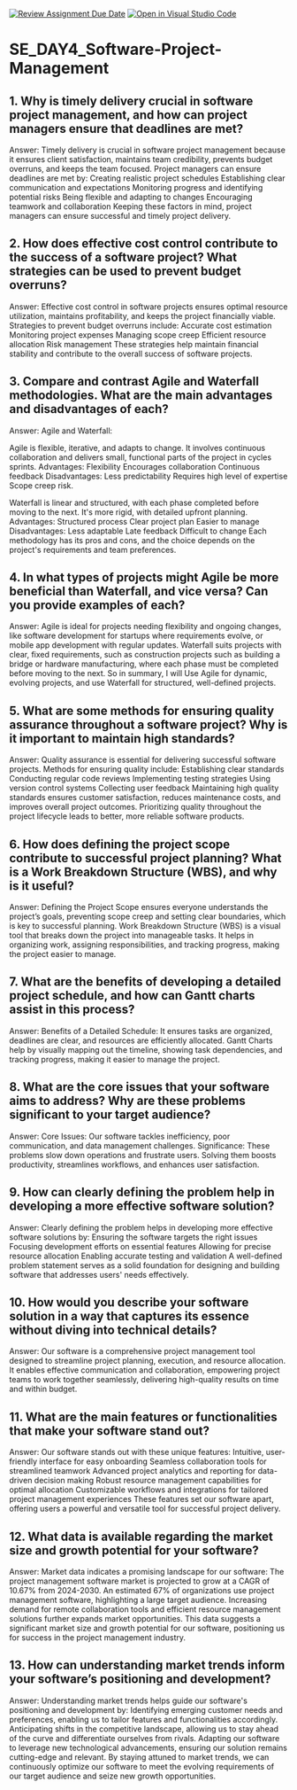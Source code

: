 [![Review Assignment Due Date](https://classroom.github.com/assets/deadline-readme-button-22041afd0340ce965d47ae6ef1cefeee28c7c493a6346c4f15d667ab976d596c.svg)](https://classroom.github.com/a/9pw6JKcu)
[![Open in Visual Studio Code](https://classroom.github.com/assets/open-in-vscode-2e0aaae1b6195c2367325f4f02e2d04e9abb55f0b24a779b69b11b9e10269abc.svg)](https://classroom.github.com/online_ide?assignment_repo_id=15675347&assignment_repo_type=AssignmentRepo)
# SE_DAY4_Software-Project-Management


## 1. Why is timely delivery crucial in software project management, and how can project managers ensure that deadlines are met?
Answer:
Timely delivery is crucial in software project management because it ensures client satisfaction, maintains team credibility, prevents budget overruns, and keeps the team focused.
Project managers can ensure deadlines are met by:
Creating realistic project schedules
Establishing clear communication and expectations
Monitoring progress and identifying potential risks
Being flexible and adapting to changes
Encouraging teamwork and collaboration
Keeping these factors in mind, project managers can ensure successful and timely project delivery.

## 2. How does effective cost control contribute to the success of a software project? What strategies can be used to prevent budget overruns?
Answer: 
Effective cost control in software projects ensures optimal resource utilization, maintains profitability, and keeps the project financially viable.
Strategies to prevent budget overruns include:
Accurate cost estimation
Monitoring project expenses
Managing scope creep
Efficient resource allocation
Risk management
These strategies help maintain financial stability and contribute to the overall success of software projects.

## 3. Compare and contrast Agile and Waterfall methodologies. What are the main advantages and disadvantages of each?
Answer: 
Agile and Waterfall:

Agile is flexible, iterative, and adapts to change. It involves continuous collaboration and delivers small, functional parts of the project in cycles sprints.
Advantages:
Flexibility
Encourages collaboration
Continuous feedback
Disadvantages:
Less predictability
Requires high level of expertise
Scope creep risk.

Waterfall is linear and structured, with each phase completed before moving to the next. It's more rigid, with detailed upfront planning.
Advantages:
Structured process
Clear project plan
Easier to manage
Disadvantages:
Less adaptable
Late feedback
Difficult to change
Each methodology has its pros and cons, and the choice depends on the project's requirements and team preferences.

## 4. In what types of projects might Agile be more beneficial than Waterfall, and vice versa? Can you provide examples of each?
Answer:
Agile is ideal for projects needing flexibility and ongoing changes, like software development for startups where requirements evolve, or mobile app development with regular updates.
Waterfall suits projects with clear, fixed requirements, such as construction projects such as building a bridge or hardware manufacturing, where each phase must be completed before moving to the next.
So in summary, I will Use Agile for dynamic, evolving projects, and use Waterfall for structured, well-defined projects.

## 5. What are some methods for ensuring quality assurance throughout a software project? Why is it important to maintain high standards?
Answer: 
Quality assurance is essential for delivering successful software projects. Methods for ensuring quality include:
Establishing clear standards
Conducting regular code reviews
Implementing testing strategies
Using version control systems
Collecting user feedback
Maintaining high quality standards ensures customer satisfaction, reduces maintenance costs, and improves overall project outcomes. Prioritizing quality throughout the project lifecycle leads to better, more reliable software products.

## 6. How does defining the project scope contribute to successful project planning? What is a Work Breakdown Structure (WBS), and why is it useful?
Answer: 
Defining the Project Scope ensures everyone understands the project’s goals, preventing scope creep and setting clear boundaries, which is key to successful planning.
Work Breakdown Structure (WBS) is a visual tool that breaks down the project into manageable tasks. It helps in organizing work, assigning responsibilities, and tracking progress, making the project easier to manage.

## 7. What are the benefits of developing a detailed project schedule, and how can Gantt charts assist in this process?
Answer: 
Benefits of a Detailed Schedule: It ensures tasks are organized, deadlines are clear, and resources are efficiently allocated.
Gantt Charts help by visually mapping out the timeline, showing task dependencies, and tracking progress, making it easier to manage the project.

## 8. What are the core issues that your software aims to address? Why are these problems significant to your target audience?
Answer: 
Core Issues: Our software tackles inefficiency, poor communication, and data management challenges.
Significance: These problems slow down operations and frustrate users. Solving them boosts productivity, streamlines workflows, and enhances user satisfaction.

## 9. How can clearly defining the problem help in developing a more effective software solution?
Answer: 
Clearly defining the problem helps in developing more effective software solutions by:
Ensuring the software targets the right issues
Focusing development efforts on essential features
Allowing for precise resource allocation
Enabling accurate testing and validation
A well-defined problem statement serves as a solid foundation for designing and building software that addresses users' needs effectively.

## 10. How would you describe your software solution in a way that captures its essence without diving into technical details?
Answer: 
Our software is a comprehensive project management tool designed to streamline project planning, execution, and resource allocation. It enables effective communication and collaboration, empowering project teams to work together seamlessly, delivering high-quality results on time and within budget.

## 11. What are the main features or functionalities that make your software stand out?
Answer: 
Our software stands out with these unique features:
Intuitive, user-friendly interface for easy onboarding
Seamless collaboration tools for streamlined teamwork
Advanced project analytics and reporting for data-driven decision making
Robust resource management capabilities for optimal allocation
Customizable workflows and integrations for tailored project management experiences
These features set our software apart, offering users a powerful and versatile tool for successful project delivery.

## 12. What data is available regarding the market size and growth potential for your software?
Answer: 
Market data indicates a promising landscape for our software:
The project management software market is projected to grow at a CAGR of 10.67% from 2024-2030.
An estimated 67% of organizations use project management software, highlighting a large target audience.
Increasing demand for remote collaboration tools and efficient resource management solutions further expands market opportunities.
This data suggests a significant market size and growth potential for our software, positioning us for success in the project management industry.

## 13. How can understanding market trends inform your software’s positioning and development?
Answer: 
Understanding market trends helps guide our software's positioning and development by:
Identifying emerging customer needs and preferences, enabling us to tailor features and functionalities accordingly.
Anticipating shifts in the competitive landscape, allowing us to stay ahead of the curve and differentiate ourselves from rivals.
Adapting our software to leverage new technological advancements, ensuring our solution remains cutting-edge and relevant.
By staying attuned to market trends, we can continuously optimize our software to meet the evolving requirements of our target audience and seize new growth opportunities.
